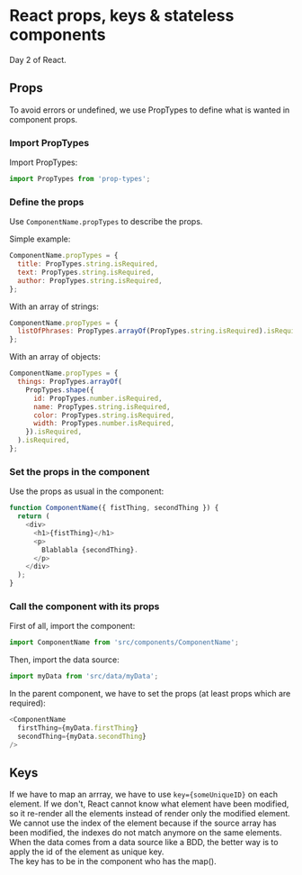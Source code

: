 # React props, keys & stateless components

Day 2 of React.

## Props

To avoid errors or undefined, we use PropTypes to define what is wanted in component props.

### Import PropTypes

Import PropTypes:

```js
import PropTypes from 'prop-types';
```

### Define the props

Use `ComponentName.propTypes` to describe the props.

Simple example:

```js
ComponentName.propTypes = {
  title: PropTypes.string.isRequired,
  text: PropTypes.string.isRequired,
  author: PropTypes.string.isRequired,
};
```

With an array of strings:

```js
ComponentName.propTypes = {
  listOfPhrases: PropTypes.arrayOf(PropTypes.string.isRequired).isRequired,
};
```

With an array of objects:

```js
ComponentName.propTypes = {
  things: PropTypes.arrayOf(
    PropTypes.shape({
      id: PropTypes.number.isRequired,
      name: PropTypes.string.isRequired,
      color: PropTypes.string.isRequired,
      width: PropTypes.number.isRequired,
    }).isRequired,
  ).isRequired,
};
```

### Set the props in the component

Use the props as usual in the component:

```js
function ComponentName({ fistThing, secondThing }) {
  return (
    <div>
      <h1>{fistThing}</h1>
      <p>
        Blablabla {secondThing}.
      </p>
    </div>
  );
}
```

### Call the component with its props

First of all, import the component:

```js
import ComponentName from 'src/components/ComponentName';
```

Then, import the data source:

```js
import myData from 'src/data/myData';
```

In the parent component, we have to set the props (at least props which are required):

```js
<ComponentName
  firstThing={myData.firstThing}
  secondThing={myData.secondThing}
/>
```

## Keys

If we have to map an arrray, we have to use `key={someUniqueID}` on each element. If we don't, React cannot know what element have been modified, so it re-render all the elements instead of render only the modified element.  
We cannot use the index of the element because if the source array has been modified, the indexes do not match anymore on the same elements.  
When the data comes from a data source like a BDD, the better way is to apply the id of the element as unique key.  
The key has to be in the component who has the map().
